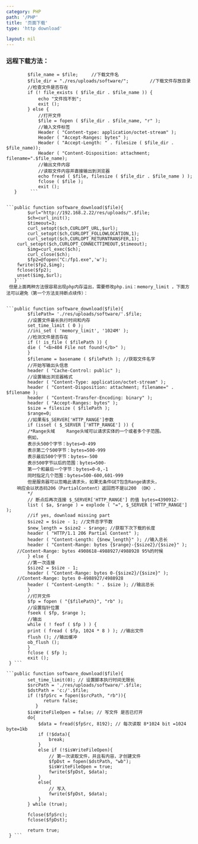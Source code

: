 ```yaml
---
category: PHP
path: '/PHP'
title: '页面下载'
type: 'http download'

layout: nil
---
```


### 远程下载方法：

```public function software_download($file){ 
        $file_name = $file;     //下载文件名    
        $file_dir = "./res/uploads/software/";        //下载文件存放目录    
        //检查文件是否存在    
        if (! file_exists ( $file_dir . $file_name )) {    
            echo "文件找不到";    
            exit ();    
        } else {    
            //打开文件    
            $file = fopen ( $file_dir . $file_name, "r" );    
            //输入文件标签     
            Header ( "Content-type: application/octet-stream" );    
            Header ( "Accept-Ranges: bytes" );    
            Header ( "Accept-Length: " . filesize ( $file_dir . $file_name));    
            Header ( "Content-Disposition: attachment; filename=".$file_name);    
            //输出文件内容     
            //读取文件内容并直接输出到浏览器    
            echo fread ( $file, filesize ( $file_dir . $file_name ) );    
            fclose ( $file );    
            exit ();    
   }     ```  


```public function software_download($file){                
        $url="http://192.168.2.22/res/uploads/".$file;     
        $ch=curl_init();  
        $timeout=3;  
        curl_setopt($ch,CURLOPT_URL,$url);  
        curl_setopt($ch,CURLOPT_FOLLOWLOCATION,1);  
        curl_setopt($ch,CURLOPT_RETURNTRANSFER,1);  
	curl_setopt($ch,CURLOPT_CONNECTTIMEOUT,$timeout);  
        $img=curl_exec($ch);  
        curl_close($ch); 
        $fp2=@fopen("C:/fp1.exe",'w');  
	fwrite($fp2,$img);  
	fclose($fp2);  
	unset($img,$url);
   }```
 但是上面两种方法很容易出现php内存溢出，需要修改php.ini：memory_limit ，下面方法可以避免（第一个方法支持断点续传）：  
 
 
```public function software_download($file){ 
        $filePath= './res/uploads/software/'.$file;
        //设置文件最长执行时间和内存
        set_time_limit ( 0 );
        //ini_set ( 'memory_limit', '1024M' );
        //检测文件是否存在
        if (! is_file ( $filePath )) {
        die ( "<b>404 File not found!</b>" );
        }
        $filename = basename ( $filePath ); //获取文件名字
        //开始写输出头信息 
        header ( "Cache-Control: public" );
        //设置输出浏览器格式
        header ( "Content-Type: application/octet-stream" );
        header ( "Content-Disposition: attachment; filename=" . $filename );
        header ( "Content-Transfer-Encoding: binary" );
        header ( "Accept-Ranges: bytes" );
        $size = filesize ( $filePath );
        $range=0;
        //如果有$_SERVER['HTTP_RANGE']参数
        if (isset ( $_SERVER ['HTTP_RANGE'] )) {
        /*Range头域 　　Range头域可以请求实体的一个或者多个子范围。
        例如，
        表示头500个字节：bytes=0-499
        表示第二个500字节：bytes=500-999
        表示最后500个字节：bytes=-500
        表示500字节以后的范围：bytes=500-
        第一个和最后一个字节：bytes=0-0,-1
        同时指定几个范围：bytes=500-600,601-999
        但是服务器可以忽略此请求头，如果无条件GET包含Range请求头，
	响应会以状态码206（PartialContent）返回而不是以200 （OK）.
        */
        // 断点后再次连接 $_SERVER['HTTP_RANGE'] 的值 bytes=4390912-
        list ( $a, $range ) = explode ( "=", $_SERVER ['HTTP_RANGE'] );
        //if yes, download missing part
        $size2 = $size - 1; //文件总字节数
        $new_length = $size2 - $range; //获取下次下载的长度
        header ( "HTTP/1.1 206 Partial Content" );
        header ( "Content-Length: {$new_length}" ); //输入总长
        header ( "Content-Range: bytes {$range}-{$size2}/{$size}" ); 
	//Content-Range: bytes 4908618-4988927/4988928 95%的时候
        } else {
        //第一次连接
        $size2 = $size - 1;
        header ( "Content-Range: bytes 0-{$size2}/{$size}" ); 
	//Content-Range: bytes 0-4988927/4988928
        header ( "Content-Length: " . $size ); //输出总长
        }
        //打开文件
        $fp = fopen ( "{$filePath}", "rb" );
        //设置指针位置
        fseek ( $fp, $range );
        //输出
        while ( ! feof ( $fp ) ) {
        print ( fread ( $fp, 1024 * 8 ) ); //输出文件
        flush (); //输出缓冲
        ob_flush ();
        }
        fclose ( $fp );
        exit ();
 } ```	  
 
```public function software_download($file){ 
        set_time_limit(0); // 设置脚本执行时间无限长
        $srcPath = './res/uploads/software/'.$file;
        $dstPath = 'c:/'.$file;
        if (!$fpSrc = fopen($srcPath, "rb")){
              return false;
           }
        $isWriteFileOpen = false; // 写文件 是否已打开
        do{
            $data = fread($fpSrc, 8192); // 每次读取 8*1024 bit =1024 byte=1kb
            if (!$data){
                break;
            }
            else if (!$isWriteFileOpen){
                // 第一次读取文件，并且有内容，才创建文件
                $fpDst = fopen($dstPath, "wb");
                $isWriteFileOpen = true;
                fwrite($fpDst, $data);
            }
            else{
                // 写入
                fwrite($fpDst, $data);
            }
        } while (true);

        fclose($fpSrc);
        fclose($fpDst);

        return true;
 } ```	
